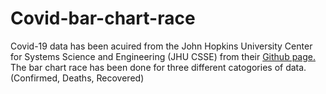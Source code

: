 # Covid-bar-chart-race
Covid-19 data has been acuired from the John Hopkins University Center for Systems Science and Engineering (JHU CSSE) from their [Github page.](https://github.com/CSSEGISandData/COVID-19) 
The bar chart race has been done for three different catogories of data. (Confirmed, Deaths, Recovered)
